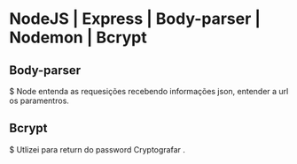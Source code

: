 # NodeJS | Express | Body-parser | Nodemon | Bcrypt

## Body-parser

$ Node entenda as requesições recebendo informações json, entender a url os paramentros.

## Bcrypt

$ Utlizei para return do password Cryptografar .